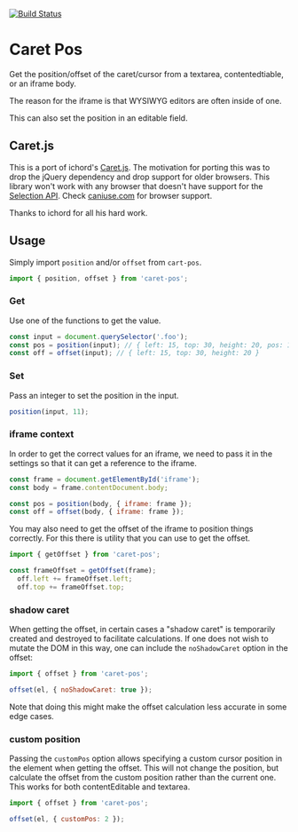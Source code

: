 [![Build Status](https://travis-ci.org/deshiknaves/caret-pos.svg?branch=master)](https://travis-ci.org/deshiknaves/caret-pos)

# Caret Pos

Get the position/offset of the caret/cursor from a textarea, contentedtiable, or an iframe body.

The reason for the iframe is that WYSIWYG editors are often inside of one.

This can also set the position in an editable field.

## Caret.js

This is a port of ichord's [Caret.js](https://github.com/ichord/Caret.js). The motivation for porting this was to drop the jQuery dependency and drop support for older browsers. This library won't work with any browser that doesn't have support for the [Selection API](https://developer.mozilla.org/en-US/docs/Web/API/Selection). Check [caniuse.com](https://caniuse.com/#search=selection) for browser support.

Thanks to ichord for all his hard work.

## Usage
Simply import `position` and/or `offset` from `cart-pos`.

```javascript
import { position, offset } from 'caret-pos';
```

### Get
Use one of the functions to get the value.

```javascript
const input = document.querySelector('.foo');
const pos = position(input); // { left: 15, top: 30, height: 20, pos: 15 }
const off = offset(input); // { left: 15, top: 30, height: 20 }
```

### Set
Pass an integer to set the position in the input.

```javascript
position(input, 11);
```

### iframe context
In order to get the correct values for an iframe, we need to pass it in the settings so that it can get a reference to the iframe.

```javascript
const frame = document.getElementById('iframe');
const body = frame.contentDocument.body;

const pos = position(body, { iframe: frame });
const off = offset(body, { iframe: frame });
```

You may also need to get the offset of the iframe to position things correctly. For this there is utility that you can use to get the offset.

```javascript
import { getOffset } from 'caret-pos';

const frameOffset = getOffset(frame);
  off.left += frameOffset.left;
  off.top += frameOffset.top;
```

### shadow caret
When getting the offset, in certain cases a "shadow caret" is temporarily created and destroyed to facilitate calculations.
If one does not wish to mutate the DOM in this way, one can include the `noShadowCaret` option in the offset:

```javascript
import { offset } from 'caret-pos';

offset(el, { noShadowCaret: true });
```

Note that doing this might make the offset calculation less accurate in some edge cases.

### custom position
Passing the `customPos` option allows specifying a custom cursor position in the element when getting the offset.
This will not change the position, but calculate the offset from the custom position rather than the current one.
This works for both contentEditable and textarea.

```javascript
import { offset } from 'caret-pos';

offset(el, { customPos: 2 });
```
